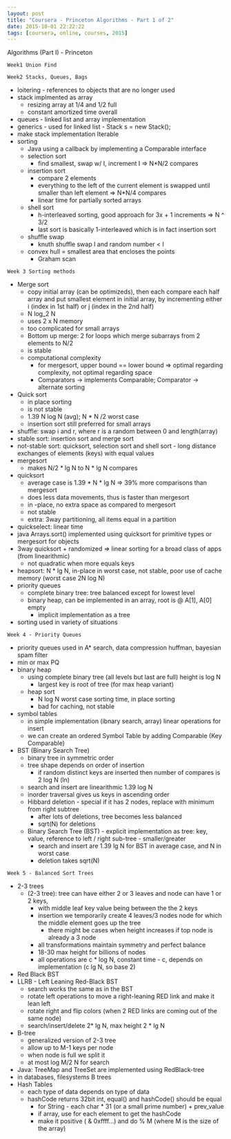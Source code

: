 ```yaml
---
layout: post
title: "Coursera - Princeton Algorithms - Part 1 of 2"
date: 2015-10-01 22:22:22
tags: [coursera, online, courses, 2015]
---
```


Algorithms (Part I) - Princeton

`Week1 Union Find`

`Week2 Stacks, Queues, Bags`

- loitering - references to objects that are no longer used
- stack implmented as array
    - resizing array at 1/4 and 1/2 full
    - constant amortized time overall
- queues - linked list and array implementation
- generics - used for linked list - Stack<Integer> s = new Stack<Integer>();
- make stack implementation Iterable
- sorting
    - Java using a callback by implementing a Comparable interface
    - selection sort
        - find smallest, swap w/ I, increment I => N*N/2 compares
    - insertion sort
        - compare 2 elements
        - everything to the left of the current element is swapped until smaller than left element => N*N/4 compares
        - linear time for partially sorted arrays
    - shell sort
        - h-interleaved sorting, good approach for 3x + 1 increments => N ^ 3/2
        - last sort is basically 1-interleaved which is in fact insertion sort
    - shuffle swap
        - knuth shuffle swap I and random number < I
    - convex hull = smallest area that encloses the points
        - Graham scan

`Week 3 Sorting methods`

- Merge sort
    - copy initial array (can be optimizeds), then each compare each half array and put smallest element in initial array, by incrementing either i (index in 1st half) or j (index in the 2nd half)
    - N log_2 N
    - uses 2 x N memory
    - too complicated for small arrays
    - Bottom up merge: 2 for loops which merge subarrays from 2 elements to N/2
    - is stable
    - computational complexity
        - for mergesort, upper bound == lower bound => optimal regarding complexity, not optimal regarding space
        - Comparators -> implements Comparable; Comparator -> alternate sorting
- Quick sort
    - in place sorting
    - is not stable
    - 1.39 N log N (avg); N * N /2 worst case
    - insertion sort still preferred for small arrays
- shuffle: swap i and r, where r is a random between 0 and length(array)
- stable sort: insertion sort and merge sort
- not-stable sort: quicksort, selection sort and shell sort - long distance exchanges of elements (keys) with equal values
- mergesort
    - makes N/2 * lg N to N * lg N compares
- quicksort
    - average case is 1.39 * N * lg N => 39% more comparisons than mergesort
    - does less data movements, thus is faster than mergesort
    - in -place, no extra space as compared to mergesort
    - not stable
    - extra: 3way partitioning, all items equal in a partition
- quickselect: linear time
- java Arrays.sort() implemented using quicksort for primitive types or mergesort for objects
- 3way quicksort + randomized => linear sorting for a broad class of apps (from linearithmic)
    - not quadratic when more equals keys
- heapsort: N * lg N, in-place in worst case, not stable, poor use of cache memory (worst case 2N log N)
- priority queues
    - complete binary tree: tree balanced except for lowest level
    - binary heap, can be implemented in an array, root is @ A[1], A[0] empty
        - implicit implementation as a tree
- sorting used in variety of situations

`Week 4 - Priority Queues`

- priority queues used in A* search, data compression huffman, bayesian spam filter
- min or max PQ
- binary heap
    - using complete binary tree (all levels but last are full) height is log N
        - largest key is root of tree (for max heap variant)
    - heap sort
        - N log N worst case sorting time, in place sorting
        - bad for caching, not stable
- symbol tables
    - in simple implementation (ibnary search, array) linear operations for insert
    - we can create an ordered Symbol Table by adding Comparable (Key Comparable<Key>)
- BST (Binary Search Tree)
    - binary tree in symmetric order
    - tree shape depends on order of insertion
        - if random distinct keys are inserted then number of compares is 2 log N (ln)
    - search and insert are linearithmic 1.39 log N
    - inorder traversal gives us keys in ascending order
    - Hibbard deletion - special if it has 2 nodes, replace with minimum from right subtree
        - after lots of deletions, tree becomes less balanced
        - sqrt(N) for deletions
    - Binary Search Tree  (BST) - explicit implementation as tree: key, value, reference to left / right sub-tree - smaller/greater
        - search and insert are 1.39 lg N for BST in average case, and N in worst case
        - deletion takes sqrt(N)

`Week 5 - Balanced Sort Trees`

- 2-3 trees
    - (2-3 tree): tree can have either 2 or 3 leaves and node can have 1 or 2 keys,
        - with middle leaf key value being between the the 2 keys
        - insertion we temporarily create 4 leaves/3 nodes node for which the middle element goes up the tree
            - there might be cases when height increases if top node is already a 3 node
        - all transformations maintain symmetry and perfect balance
        - 18-30 max height for billions of nodes
        - all operations are c * log N, constant time - c, depends on implementation (c lg N, so base 2)
- Red Black BST
- LLRB - Left Leaning Red-Black BST
    - search works the same as in the BST
    - rotate left operations to move a right-leaning RED link and make it lean left
    - rotate right and flip colors (when 2 RED links are coming out of the same node)
    - search/insert/delete 2* lg N, max height 2 * lg N
- B-tree
    - generalized version of 2-3 tree
    - allow up to M-1 keys per node
    - when node is full we split it
    - at most log M/2 N for search
- Java: TreeMap and TreeSet are implemented using RedBlack-tree
- in databases, filesystems B trees
- Hash Tables
    - each type of data depends on type of data
    - hashCode returns 32bit int, equal() and hashCode() should be equal
        - for String - each char * 31 (or a small prime number) + prev_value
        - if array, use for each element to get the hashCode
        - make it positive ( & 0xffff...) and do % M (where M is the size of the array)
